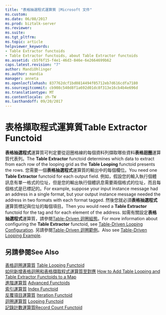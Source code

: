 ```yaml
---
title: "表格抽選程式運算質 |Microsoft 文件"
ms.custom: 
ms.date: 06/08/2017
ms.prod: biztalk-server
ms.reviewer: 
ms.suite: 
ms.tgt_pltfrm: 
ms.topic: article
helpviewer_keywords:
- Table Extractor functoids
- Table Extractor functoids, about Table Extractor functoids
ms.assetid: cb5f6f15-f4e1-46d3-846e-6e2664699b62
caps.latest.revision: "7"
author: MandiOhlinger
ms.author: mandia
manager: anneta
ms.openlocfilehash: 837762dcf1bd0814494f05712eb7d616cdfa7180
ms.sourcegitcommit: cb908c540d8f1a692d01dc8f313e16cb4b4e696d
ms.translationtype: MT
ms.contentlocale: zh-TW
ms.lasthandoff: 09/20/2017
---
```

# <a name="table-extractor-functoid"></a><span data-ttu-id="6a04b-102">表格擷取程式運算質</span><span class="sxs-lookup"><span data-stu-id="6a04b-102">Table Extractor Functoid</span></span>
<span data-ttu-id="6a04b-103">**表格抽選程式**運算質可判定要從迴圈格線的每個資料列擷取哪些資料**表格迴圈**運算質代表列。</span><span class="sxs-lookup"><span data-stu-id="6a04b-103">The **Table Extractor** functoid determines which data to extract from each row of the looping grid as the **Table Looping** functoid presents the rows.</span></span> <span data-ttu-id="6a04b-104">您需要一個**表格抽選程式**運算質的輸出中的每個欄位。</span><span class="sxs-lookup"><span data-stu-id="6a04b-104">You need one **Table Extractor** functoid for each output field.</span></span> <span data-ttu-id="6a04b-105">例如，假設您的輸入執行個體訊息有單一格式的位址，但是您的輸出執行個體訊息需要兩個格式的位址，而且每個格式是已標記的。</span><span class="sxs-lookup"><span data-stu-id="6a04b-105">For example, suppose your input instance message had an address in a single format, but your output instance message needed the address in two formats with each format tagged.</span></span> <span data-ttu-id="6a04b-106">然後您就必須**表格抽選程式**運算質標記與位址的每個項目。</span><span class="sxs-lookup"><span data-stu-id="6a04b-106">Then you would need a **Table Extractor** functoid for the tag and for each element of the address.</span></span> <span data-ttu-id="6a04b-107">如需有關設定**表格抽選程式**運算質，請參閱[Table-Driven 迴圈組態](../core/table-driven-looping-configuration.md)。</span><span class="sxs-lookup"><span data-stu-id="6a04b-107">For more information about configuring the **Table Extractor** functoid, see [Table-Driven Looping Configuration](../core/table-driven-looping-configuration.md).</span></span> <span data-ttu-id="6a04b-108">另請參閱[Table-Driven 迴圈範例](../core/table-driven-looping-example.md)。</span><span class="sxs-lookup"><span data-stu-id="6a04b-108">Also see [Table-Driven Looping Example](../core/table-driven-looping-example.md).</span></span>  
  
## <a name="see-also"></a><span data-ttu-id="6a04b-109">另請參閱</span><span class="sxs-lookup"><span data-stu-id="6a04b-109">See Also</span></span>  
 <span data-ttu-id="6a04b-110">[表格迴圈運算質](../core/table-looping-functoid.md) </span><span class="sxs-lookup"><span data-stu-id="6a04b-110">[Table Looping Functoid](../core/table-looping-functoid.md) </span></span>  
 <span data-ttu-id="6a04b-111">[如何新增表格迴圈和表格擷取程式運算質至對應](../core/how-to-add-table-looping-and-table-extractor-functoids-to-a-map.md) </span><span class="sxs-lookup"><span data-stu-id="6a04b-111">[How to Add Table Looping and Table Extractor Functoids to a Map](../core/how-to-add-table-looping-and-table-extractor-functoids-to-a-map.md) </span></span>  
 <span data-ttu-id="6a04b-112">[進階運算質](../core/advanced-functoids.md) </span><span class="sxs-lookup"><span data-stu-id="6a04b-112">[Advanced Functoids](../core/advanced-functoids.md) </span></span>  
 <span data-ttu-id="6a04b-113">[索引運算質](../core/index-functoid.md) </span><span class="sxs-lookup"><span data-stu-id="6a04b-113">[Index Functoid](../core/index-functoid.md) </span></span>  
 <span data-ttu-id="6a04b-114">[反覆項目運算質](../core/iteration-functoid.md) </span><span class="sxs-lookup"><span data-stu-id="6a04b-114">[Iteration Functoid](../core/iteration-functoid.md) </span></span>  
 <span data-ttu-id="6a04b-115">[迴圈運算質](../core/looping-functoid.md) </span><span class="sxs-lookup"><span data-stu-id="6a04b-115">[Looping Functoid](../core/looping-functoid.md) </span></span>  
 [<span data-ttu-id="6a04b-116">記錄計數運算質</span><span class="sxs-lookup"><span data-stu-id="6a04b-116">Record Count Functoid</span></span>](../core/record-count-functoid.md)